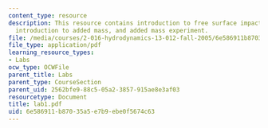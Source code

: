 ```yaml
---
content_type: resource
description: This resource contains introduction to free surface impact, write up,
  introduction to added mass, and added mass experiment.
file: /media/courses/2-016-hydrodynamics-13-012-fall-2005/6e586911b87035a5e7b9ebe0f5674c63_lab1.pdf
file_type: application/pdf
learning_resource_types:
- Labs
ocw_type: OCWFile
parent_title: Labs
parent_type: CourseSection
parent_uid: 2562bfe9-88c5-05a2-3857-915ae8e3af03
resourcetype: Document
title: lab1.pdf
uid: 6e586911-b870-35a5-e7b9-ebe0f5674c63
---
```

